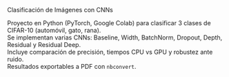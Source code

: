 Clasificación de Imágenes con CNNs

Proyecto en Python (PyTorch, Google Colab) para clasificar 3 clases de CIFAR-10 (automóvil, gato, rana).  
Se implementan varias CNNs: Baseline, Width, BatchNorm, Dropout, Depth, Residual y Residual Deep.  
Incluye comparación de precisión, tiempos CPU vs GPU y robustez ante ruido.    
Resultados exportables a PDF con `nbconvert`.  
